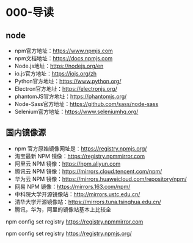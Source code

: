 # 000-导读

## node

- npm官方地址：https://www.npmjs.com
- npm文档地址：https://docs.npmjs.com
- Node.js地址：https://nodejs.org/en
- io.js官方地址：https://iojs.org/zh
- Python官方地址：https://www.python.org/
- Electron官方地址：https://electronjs.org/
- phantomJS官方地址：https://phantomjs.org/
- Node-Sass官方地址：https://github.com/sass/node-sass
- Selenium官方地址：https://www.seleniumhq.org/

## 国内镜像源
- npm 官方原始镜像网址是：https://registry.npmjs.org/
- 淘宝最新 NPM 镜像：https://registry.npmmirror.com
- 阿里云 NPM 镜像：https://npm.aliyun.com
- 腾讯云 NPM 镜像：https://mirrors.cloud.tencent.com/npm/
- 华为云 NPM 镜像：https://mirrors.huaweicloud.com/repository/npm/
- 网易 NPM 镜像：https://mirrors.163.com/npm/
- 中科院大学开源镜像站：http://mirrors.ustc.edu.cn/
- 清华大学开源镜像站：https://mirrors.tuna.tsinghua.edu.cn/
- 腾讯，华为，阿里的镜像站基本上比较全


 npm config set registry https://registry.npmmirror.com


npm config set registry https://registry.npmjs.org/
